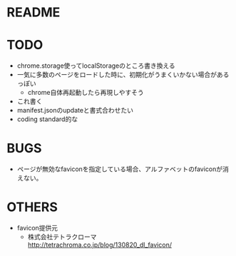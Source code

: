 # README

# TODO
* chrome.storage使ってlocalStorageのところ書き換える
* 一気に多数のページをロードした時に、初期化がうまくいかない場合があるっぽい
    * chrome自体再起動したら再現しやすそう
* これ書く
* manifest.jsonのupdateと書式合わせたい
* coding standard的な

# BUGS
* ページが無効なfaviconを指定している場合、アルファベットのfaviconが消えない。

# OTHERS
* favicon提供元
    * 株式会社テトラクローマ http://tetrachroma.co.jp/blog/130820_dl_favicon/
